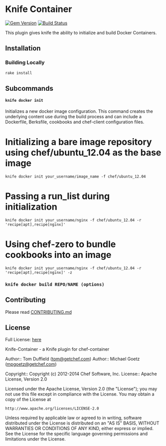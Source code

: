 Knife Container
================
[![Gem Version](https://badge.fury.io/rb/knife-container.png)](http://badge.fury.io/rb/knife-container) [![Build Status](https://travis-ci.org/opscode/knife-container.svg?branch=master)](https://travis-ci.org/opscode/knife-container)

This plugin gives knife the ability to initialize and build Docker Containers.

Installation
------------

### Building Locally
```bash
rake install
```

Subcommands
-----------

#### `knife docker init`
Initializes a new docker image configuration. This command creates the underlying content use during the build process and can include a Dockerfile, Berksfile, cookbooks and chef-client configuration files.

  # Initializing a bare image repository using chef/ubuntu_12.04 as the base image
  `knife docker init your_username/image_name -f chef/ubuntu_12.04`

  # Passing a run_list during initialization
  `knife docker init your_username/nginx -f chef/ubuntu_12.04 -r 'recipe[apt],recipe[nginx]'`

  # Using chef-zero to bundle cookbooks into an image
  `knife docker init your_username/nginx -f chef/ubuntu_12.04 -r 'recipe[apt],recipe[nginx]' -z`

### `knife docker build REPO/NAME (options)`


## Contributing
Please read [CONTRIBUTING.md](CONTRIBUTING.md)

## License
Full License: [here](LICENSE)

Knife-Container - a Knife plugin for chef-container

Author:: Tom Duffield (<tom@getchef.com>)
Author:: Michael Goetz (<mpgoetz@getchef.com>)

Copyright:: Copyright (c) 2012-2014 Chef Software, Inc.
License:: Apache License, Version 2.0

Licensed under the Apache License, Version 2.0 (the "License");
you may not use this file except in compliance with the License.
You may obtain a copy of the License at

    http://www.apache.org/licenses/LICENSE-2.0

Unless required by applicable law or agreed to in writing, software
distributed under the License is distributed on an "AS IS" BASIS,
WITHOUT WARRANTIES OR CONDITIONS OF ANY KIND, either express or implied.
See the License for the specific language governing permissions and
limitations under the License.

